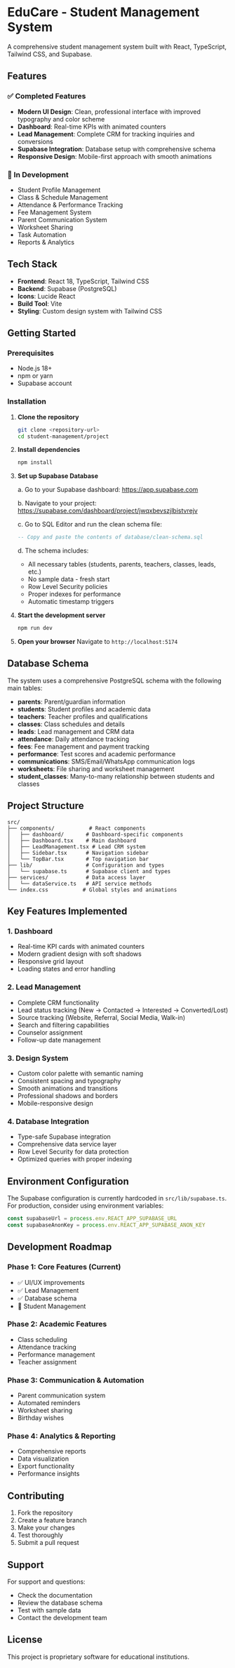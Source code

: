 # EduCare - Student Management System

A comprehensive student management system built with React, TypeScript, Tailwind CSS, and Supabase.

## Features

### ✅ Completed Features
- **Modern UI Design**: Clean, professional interface with improved typography and color scheme
- **Dashboard**: Real-time KPIs with animated counters
- **Lead Management**: Complete CRM for tracking inquiries and conversions
- **Supabase Integration**: Database setup with comprehensive schema
- **Responsive Design**: Mobile-first approach with smooth animations

### 🚧 In Development
- Student Profile Management
- Class & Schedule Management
- Attendance & Performance Tracking
- Fee Management System
- Parent Communication System
- Worksheet Sharing
- Task Automation
- Reports & Analytics

## Tech Stack

- **Frontend**: React 18, TypeScript, Tailwind CSS
- **Backend**: Supabase (PostgreSQL)
- **Icons**: Lucide React
- **Build Tool**: Vite
- **Styling**: Custom design system with Tailwind CSS

## Getting Started

### Prerequisites
- Node.js 18+ 
- npm or yarn
- Supabase account

### Installation

1. **Clone the repository**
   ```bash
   git clone <repository-url>
   cd student-management/project
   ```

2. **Install dependencies**
   ```bash
   npm install
   ```

3. **Set up Supabase Database**

   a. Go to your Supabase dashboard: https://app.supabase.com

   b. Navigate to your project: https://supabase.com/dashboard/project/jwqxbevszjlbistvrejv

   c. Go to SQL Editor and run the clean schema file:
   ```sql
   -- Copy and paste the contents of database/clean-schema.sql
   ```

   d. The schema includes:
   - All necessary tables (students, parents, teachers, classes, leads, etc.)
   - No sample data - fresh start
   - Row Level Security policies
   - Proper indexes for performance
   - Automatic timestamp triggers

4. **Start the development server**
   ```bash
   npm run dev
   ```

5. **Open your browser**
   Navigate to `http://localhost:5174`

## Database Schema

The system uses a comprehensive PostgreSQL schema with the following main tables:

- **parents**: Parent/guardian information
- **students**: Student profiles and academic data
- **teachers**: Teacher profiles and qualifications
- **classes**: Class schedules and details
- **leads**: Lead management and CRM data
- **attendance**: Daily attendance tracking
- **fees**: Fee management and payment tracking
- **performance**: Test scores and academic performance
- **communications**: SMS/Email/WhatsApp communication logs
- **worksheets**: File sharing and worksheet management
- **student_classes**: Many-to-many relationship between students and classes

## Project Structure

```
src/
├── components/           # React components
│   ├── dashboard/       # Dashboard-specific components
│   ├── Dashboard.tsx    # Main dashboard
│   ├── LeadManagement.tsx # Lead CRM system
│   ├── Sidebar.tsx      # Navigation sidebar
│   └── TopBar.tsx       # Top navigation bar
├── lib/                 # Configuration and types
│   └── supabase.ts      # Supabase client and types
├── services/            # Data access layer
│   └── dataService.ts   # API service methods
└── index.css           # Global styles and animations
```

## Key Features Implemented

### 1. Dashboard
- Real-time KPI cards with animated counters
- Modern gradient design with soft shadows
- Responsive grid layout
- Loading states and error handling

### 2. Lead Management
- Complete CRM functionality
- Lead status tracking (New → Contacted → Interested → Converted/Lost)
- Source tracking (Website, Referral, Social Media, Walk-in)
- Search and filtering capabilities
- Counselor assignment
- Follow-up date management

### 3. Design System
- Custom color palette with semantic naming
- Consistent spacing and typography
- Smooth animations and transitions
- Professional shadows and borders
- Mobile-responsive design

### 4. Database Integration
- Type-safe Supabase integration
- Comprehensive data service layer
- Row Level Security for data protection
- Optimized queries with proper indexing

## Environment Configuration

The Supabase configuration is currently hardcoded in `src/lib/supabase.ts`. For production, consider using environment variables:

```typescript
const supabaseUrl = process.env.REACT_APP_SUPABASE_URL
const supabaseAnonKey = process.env.REACT_APP_SUPABASE_ANON_KEY
```

## Development Roadmap

### Phase 1: Core Features (Current)
- ✅ UI/UX improvements
- ✅ Lead Management
- ✅ Database schema
- 🚧 Student Management

### Phase 2: Academic Features
- Class scheduling
- Attendance tracking
- Performance management
- Teacher assignment

### Phase 3: Communication & Automation
- Parent communication system
- Automated reminders
- Worksheet sharing
- Birthday wishes

### Phase 4: Analytics & Reporting
- Comprehensive reports
- Data visualization
- Export functionality
- Performance insights

## Contributing

1. Fork the repository
2. Create a feature branch
3. Make your changes
4. Test thoroughly
5. Submit a pull request

## Support

For support and questions:
- Check the documentation
- Review the database schema
- Test with sample data
- Contact the development team

## License

This project is proprietary software for educational institutions.
